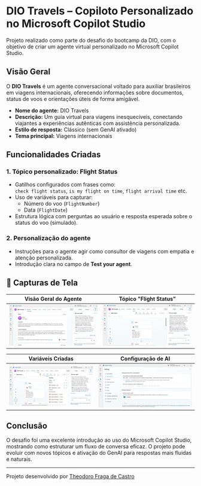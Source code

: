 # **DIO Travels – Copiloto Personalizado no Microsoft Copilot Studio**

Projeto realizado como parte do desafio do bootcamp da DIO, com o objetivo de criar um agente virtual personalizado no Microsoft Copilot Studio.

## Visão Geral

O **DIO Travels** é um agente conversacional voltado para auxiliar brasileiros em viagens internacionais, oferecendo informações sobre documentos, status de voos e orientações úteis de forma amigável.

- **Nome do agente:** DIO Travels  
- **Descrição:** Um guia virtual para viagens inesquecíveis, conectando viajantes a experiências autênticas com assistência personalizada.  
- **Estilo de resposta:** Clássico (sem GenAI ativado)  
- **Tema principal:** Viagens internacionais  

##  Funcionalidades Criadas

### 1. Tópico personalizado: **Flight Status**
- Gatilhos configurados com frases como:  
  `check flight status`, `is my flight on time`, `flight arrival time` etc.
- Uso de variáveis para capturar:
  - Número do voo (`FlightNumber`)
  - Data (`FlightDate`)
- Estrutura lógica com perguntas ao usuário e resposta esperada sobre o status do voo (simulado).

### 2. Personalização do agente
- Instruções para o agente agir como consultor de viagens com empatia e atenção personalizada.
- Introdução clara no campo de **Test your agent**.

## 📸 Capturas de Tela

| Visão Geral do Agente | Tópico "Flight Status" |
|-----------------------|------------------------|
| ![Overview](https://github.com/tedtheotheodoro/dio-copilot-2/blob/main/overwiew.png) | ![Flight Status](https://github.com/tedtheotheodoro/dio-copilot-2/blob/main/flight-status.png) |

| Variáveis Criadas | Configuração de AI |
|------------------|---------------------|
| ![Variables](https://github.com/tedtheotheodoro/dio-copilot-2/blob/main/variables.png) | ![AI Settings](https://github.com/tedtheotheodoro/dio-copilot-2/blob/main/ai-settings.png) |


## Conclusão

O desafio foi uma excelente introdução ao uso do Microsoft Copilot Studio, mostrando como estruturar um fluxo de conversa eficaz. O projeto pode evoluir com novos tópicos e ativação do GenAI para respostas mais fluidas e naturais.

---

Projeto desenvolvido por [Theodoro Fraga de Castro](http://linkedin.com/in/theodoro-fraga-b3602332b/)
